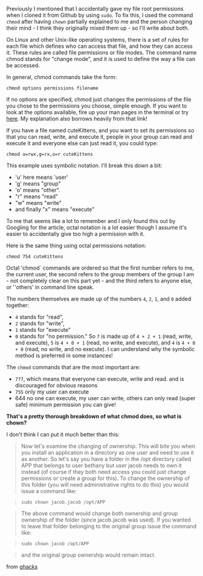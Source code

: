 Previously I mentioned that I accidentally gave my file root permissions when I cloned it from Github by using `sudo`. To fix this, I used the command `chmod` after having `chown` partially explained to me and the person changing their mind - I think they originally mixed them up - so I'll write about both.

On Linux and other Unix-like operating systems, there is a set of rules for each file which defines who can access that file, and how they can access it. These rules are called file permissions or file modes. The command name chmod stands for "change mode", and it is used to define the way a file can be accessed.

In general, chmod commands take the form:

`chmod options permissions filename`

If no options are specified, chmod just changes the permissions of the file you chose to the permissions you choose, simple enough. If you want to look at the options available, fire up your man pages in the terminal or try [here](http://www.computerhope.com/unix/uchmod.htm). My explanation also borrows heavily from that link!

If you have a file named cuteKittens, and you want to set its permissions so that you can read, write, and execute it, people in your group can read and execute it and everyone else can just read it, you could type:

`chmod u=rwx,g=rx,o=r cuteKittens`

This example uses symbolic notation. I'll break this down a bit:

- 'u' here means 'user'
- 'g' means "group"
- 'o' means "other".
- "r" means "read"
- "w" means "write"
- and finally "x" means "execute"

To me that seems like a lot to remember and I only found this out by Googling for the article, octal notation is a lot easier though I assume it's easier to accidentally give too high a permission with it.

Here is the same thing using octal permissions notation:

`chmod 754 cuteKittens`

Octal 'chmod` commands are ordered so that the first number refers to me, the current user, the second refers to the group members of the group I am - not completely clear on this part yet - and the third refers to anyone else, or ''others' in command line speak.

The numbers themselves are made up of the numbers `4`, `2`, `1`, and `0` added together:
- `4` stands for "read",
- `2` stands for "write",
- `1` stands for "execute"
- `0` stands for "no permission."
So `7` is made up of `4 + 2 + 1` (read, write, and execute), `5` is `4 + 0 + 1` (read, no write, and execute), and `4` is `4 + 0 + 0` (read, no write, and no execute). I can understand why the symbolic method is preferred in some instances!


The `chmod` commands that are the most important are:
- `777`, which means that everyone can execute, write and read. and is discouraged for obvious reasons
- `755` only my user can execute
- 644 no one can execute, my user can write, others can only read (super safe) minimum permission you can give!

**That's a pretty thorough breakdown of what chmod does, so what is chown?**

I don't think I can put it much better than this:
>Now let's examine the changing of ownership. This will bite you when you install an application in a directory as one user and need to use it as another. So let's say you have a folder in the /opt directory called APP that belongs to user bethany but user jacob needs to own it instead (of course if they both need access you could just change permissions or create a group for this). To change the ownership of this folder (you will need administrative rights to do this) you would issue a command like:

>`sudo chown jacob.jacob /opt/APP`

>The above command would change both ownership and group ownership of the folder (since jacob.jacob was used). If you wanted to leave that folder belonging to the original group issue the command like:

>`sudo chown jacob /opt/APP`

>and the original group ownership would remain intact.

from [ghacks](http://www.ghacks.net/2011/02/18/linux-101-using-chmod-and-chown/)
